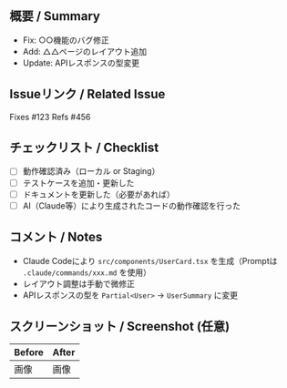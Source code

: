 ## 概要 / Summary

<!-- このPRで何を実装・修正したのか、箇条書きで簡潔に記述してください -->
- Fix: ○○機能のバグ修正
- Add: △△ページのレイアウト追加
- Update: APIレスポンスの型変更

## Issueリンク / Related Issue

<!-- 関連するIssueがあれば貼ってください -->
Fixes #123
Refs #456

## チェックリスト / Checklist

- [ ] 動作確認済み（ローカル or Staging）
- [ ] テストケースを追加・更新した
- [ ] ドキュメントを更新した（必要があれば）
- [ ] AI（Claude等）により生成されたコードの動作確認を行った

## コメント / Notes

<!-- 特に見てほしい点や、補足があれば -->
- Claude Codeにより `src/components/UserCard.tsx` を生成（Promptは `.claude/commands/xxx.md` を使用）
- レイアウト調整は手動で微修正
- APIレスポンスの型を `Partial<User>` → `UserSummary` に変更

## スクリーンショット / Screenshot (任意)

| Before | After |
|--------|-------|
| 画像   | 画像  |
